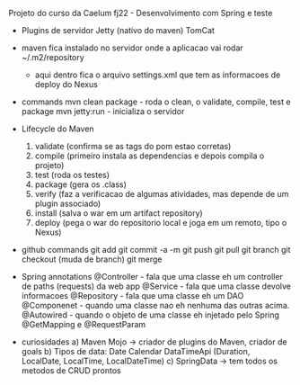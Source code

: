 Projeto do curso da Caelum fj22 - Desenvolvimento com Spring e teste

- Plugins de servidor
	Jetty (nativo do maven)
	TomCat

- maven fica instalado no servidor onde a aplicacao vai rodar
	~/.m2/repository
	- aqui dentro fica o arquivo settings.xml que tem as informacoes de deploy do Nexus
	
- commands
	mvn clean package
		- roda o clean, o validate, compile, test e package
	mvn jetty:run
		- inicializa o servidor
		

- Lifecycle do Maven
	1) validate (confirma se as tags do pom estao corretas)
	2) compile (primeiro instala as dependencias e depois compila o projeto) 
	3) test (roda os testes)
	4) package (gera os .class)
	5) verify (faz a verificacao de algumas atividades, mas depende de um plugin associado)
	6) install (salva o war em um artifact repository)
	7) deploy (pega o war do repositorio local e joga em um remoto, tipo o Nexus)
	
- github commands
	git add <file>
	git commit -a -m
	git push
	git pull
	git branch <nome branch>
	git checkout <branch name> (muda de branch)
	git merge <branch a> <branch b>

- Spring annotations
	@Controller - fala que uma classe eh um controller de paths (requests) da web app
	@Service - fala que uma classe devolve informacoes 
	@Repository - fala que uma classe eh um DAO
	@Componenet - quando uma classe nao eh nenhuma das outras acima.
	@Autowired - quando o objeto de uma classe eh injetado pelo Spring
	@GetMapping e @RequestParam
	
	
- curiosidades
	a) Maven Mojo -> criador de plugins do Maven, criador de goals
	b) Tipos de data:
		Date
		Calendar
		DataTimeApi (Duration, LocalDate, LocalTime, LocalDateTime)
	c) SpringData -> tem todos os metodos de CRUD prontos
